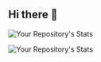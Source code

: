 ## Hi there 👋


<!--
**Tongkorn/Tongkorn** is a ✨ _special_ ✨ repository because its `README.md` (this file) appears on your GitHub profile.

Here are some ideas to get you started:

- 🔭 I’m currently working on React projects.
- 🌱 I’m currently learning React and Basic Backend Development.
- 👯 I’m looking to collaborate on Frontend Development projects
- 🤔 I’m looking for help with Backend
- 💬 Ask me about 
- 📫 How to reach me: ...
- 😄 Pronouns: ...
- ⚡ Fun fact: ...

## Give a support - Buy me a coffee :gift_heart:
[!["Buy Me A Coffee"](https://www.buymeacoffee.com/assets/img/custom_images/orange_img.png)](https://www.buymeacoffee.com/tongkornp)
-->

![Your Repository's Stats](https://github-readme-stats.vercel.app/api?username=Tongkorn&show_icons=true&count_private=true,&hide=stars,issues)

![Your Repository's Stats](https://github-readme-stats.vercel.app/api/top-langs/?username=Tongkorn&theme=default)



